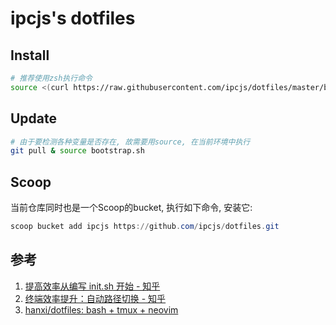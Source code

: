 # ipcjs's dotfiles

## Install

```sh
# 推荐使用zsh执行命令
source <(curl https://raw.githubusercontent.com/ipcjs/dotfiles/master/bootstrap.sh)
```

## Update

```sh
# 由于要检测各种变量是否存在, 故需要用source, 在当前环境中执行
git pull & source bootstrap.sh
```

## Scoop

当前仓库同时也是一个Scoop的bucket, 执行如下命令, 安装它:

```powershell
scoop bucket add ipcjs https://github.com/ipcjs/dotfiles.git
```

## 参考

1. [提高效率从编写 init.sh 开始 - 知乎](https://zhuanlan.zhihu.com/p/50080614)
2. [终端效率提升：自动路径切换 - 知乎](https://zhuanlan.zhihu.com/p/50548459)
3. [hanxi/dotfiles: bash + tmux + neovim](https://github.com/hanxi/dotfiles)

